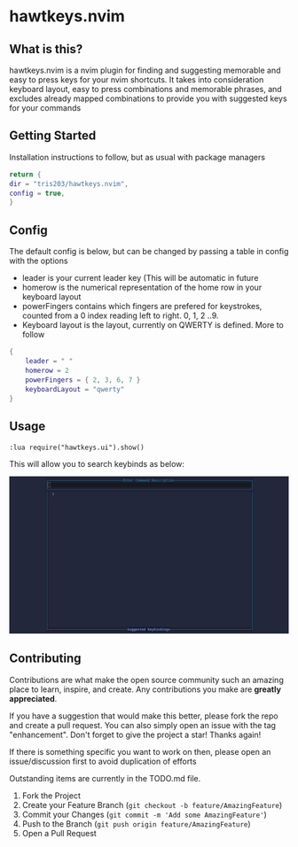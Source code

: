 # hawtkeys.nvim

## What is this?
hawtkeys.nvim is a nvim plugin for finding and suggesting memorable and easy to press keys for your nvim shortcuts.
It takes into consideration keyboard layout, easy to press combinations and memorable phrases, and excludes already mapped combinations to provide you with suggested keys for your commands

## Getting Started
Installation instructions to follow, but as usual with package managers
```lua
return {
dir = "tris203/hawtkeys.nvim",
config = true,
}
```
## Config
The default config is below, but can be changed by passing a table in config with the options

* leader is your current leader key (This will be automatic in future
* homerow is the numerical representation of the home row in your keyboard layout
* powerFingers contains which fingers are prefered for keystrokes, counted from a 0 index reading left to right. 0, 1, 2 ..9.
* Keyboard layout is the layout, currently on QWERTY is defined. More to follow

```lua
{
    leader = " "
    homerow = 2
    powerFingers = { 2, 3, 6, 7 }
    keyboardLayout = "qwerty"
}
```

## Usage

```
:lua require("hawtkeys.ui").show()
```

This will allow you to search keybinds as below:

<div align="center">
    <img src="images/demo.gif" alt="demo">
</div>

## Contributing

Contributions are what make the open source community such an amazing place to learn, inspire, and create. Any contributions you make are **greatly appreciated**.

If you have a suggestion that would make this better, please fork the repo and create a pull request. You can also simply open an issue with the tag "enhancement".
Don't forget to give the project a star! Thanks again!

If there is something specific you want to work on then, please open an issue/discussion first to avoid duplication of efforts

Outstanding items are currently in the TODO.md file.

1. Fork the Project
2. Create your Feature Branch (`git checkout -b feature/AmazingFeature`)
3. Commit your Changes (`git commit -m 'Add some AmazingFeature'`)
4. Push to the Branch (`git push origin feature/AmazingFeature`)
5. Open a Pull Request
